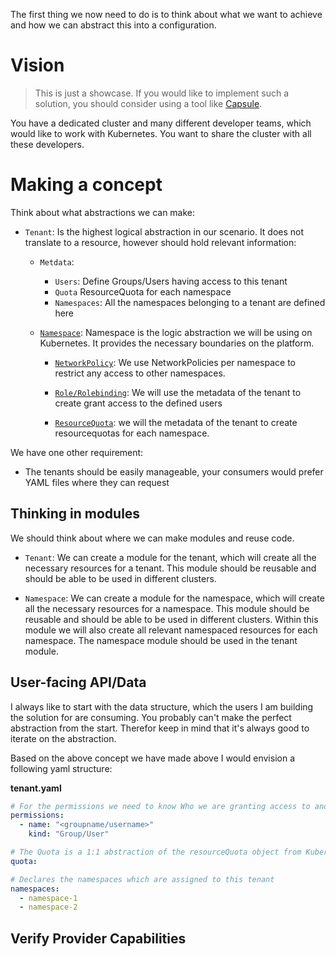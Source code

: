 The first thing we now need to do is to think about what we want to achieve and how we can abstract this into a configuration.

# Vision

> This is just a showcase. If you would like to implement such a solution, you should consider using a tool like [Capsule](https://github.com/projectcapsule/capsule).

You have a dedicated cluster and many different developer teams, which would like to work with Kubernetes. You want to share the cluster with all these developers.


# Making a concept

Think about what abstractions we can make:

  * `Tenant`: Is the highest logical abstraction in our scenario. It does not translate to a resource, however should hold relevant information:
  
    * `Metdata`:
      * `Users`: Define Groups/Users having access to this tenant
      * `Quota` ResourceQuota for each namespace
      * `Namespaces`: All the namespaces belonging to a tenant are defined here
  
    * [`Namespace`](https://kubernetes.io/docs/concepts/overview/working-with-objects/namespaces/): Namespace is the logic abstraction we will be using on Kubernetes. It provides the necessary boundaries on the platform.
 
      * [`NetworkPolicy`](https://kubernetes.io/docs/concepts/services-networking/network-policies/): We use NetworkPolicies per namespace to restrict any access to other namespaces.
  
      * [`Role/Rolebinding`](https://kubernetes.io/docs/reference/access-authn-authz/rbac/): We will use the metadata of the tenant to create grant access to the defined users

      * [`ResourceQuota`](https://kubernetes.io/docs/concepts/policy/resource-quotas/): we will the metadata of the tenant to create resourcequotas for each namespace.

We have one other requirement:

  * The tenants should be easily manageable, your consumers would prefer YAML files where they can request 


## Thinking in modules

We should think about where we can make modules and reuse code. 

  * `Tenant`: We can create a module for the tenant, which will create all the necessary resources for a tenant. This module should be reusable and should be able to be used in different clusters.

  * `Namespace`: We can create a module for the namespace, which will create all the necessary resources for a namespace. This module should be reusable and should be able to be used in different clusters. Within this module we will also create all relevant namespaced resources for each namespace. The namespace module should be used in the tenant module.

## User-facing API/Data

I always like to start with the data structure, which the users I am building the solution for are consuming. You probably can't make the perfect abstraction from the start. Therefor keep in mind that it's always good to iterate on the abstraction. 

Based on the above concept we have made above I would envision a following yaml structure:

**tenant.yaml**
```yaml
# For the permissions we need to know Who we are granting access to and what kind of access of property we are using (Username/Groups)
permissions:
  - name: "<groupname/username>"
    kind: "Group/User"

# The Quota is a 1:1 abstraction of the resourceQuota object from Kubernetes
quota:

# Declares the namespaces which are assigned to this tenant
namespaces:
  - namespace-1
  - namespace-2
```

## Verify Provider Capabilities

